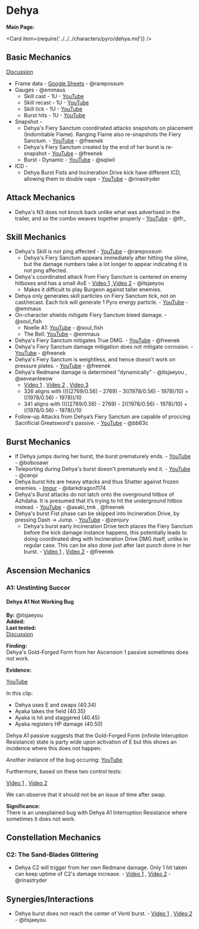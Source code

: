 # Dehya

**Main Page:**

<Card item={require('../../../characters/pyro/dehya.md')} />

## Basic Mechanics

[Discussion](https://tickets.deeznuts.moe/transcripts/dehya-basic-mechanics)
* Frame data - [Google Sheets](https://docs.google.com/spreadsheets/d/1KzU1x3IYldih1X4zBTEk4Gt1YuhRavY9g2wFR6KRuEs/edit#gid=106415657) - @rarepossum
* Gauges - @emmaus
    * Skill cast - 1U - [YouTube](https://youtu.be/J4yvtlcDTjI)
    * Skill recast - 1U - [YouTube](https://youtu.be/J4yvtlcDTjI)
    * Skill tick - 1U - [YouTube](https://youtu.be/6DTEdWikzPE)
    * Burst hits - 1U - [YouTube](https://youtu.be/QHtyBE5oQa8) 
* Snapshot - 
    * Dehya's Fiery Sanctum coordinated attacks snapshots on placement (Indomitable Flame). Ranging Flame also re-snapshots the Fiery Sanctum. - [YouTube](https://youtu.be/axx8aOrtgV8) - @freenek
    * Dehya's Fiery Sanctum created by the end of her burst is re-snapshot - [YouTube](https://youtu.be/jV1qf4ViTK8) - @freenek
    * Burst - Dynamic - [YouTube](https://youtu.be/xUtfQ5wx3bM) - @sqlwil  
* ICD -
    * Dehya Burst Fists and Incineration Drive kick have different ICD, allowing them to double vape - [YouTube](https://youtu.be/ELsAhFUXygI) - @rinastryder  

## Attack Mechanics

* Dehya's N3 does not knock back unlike what was advertised in the trailer, and so the combo weaves together properly - [YouTube](https://youtu.be/KH9XpY2Mgyg) - @tfr_

## Skill Mechanics

* Dehya's Skill is not ping affected - [YouTube](https://youtu.be/_Oye5hfSSbo) - @rarepossum
    * Dehya's Fiery Sanctum appears immediately after hitting the slime, but the damage numbers take a lot longer to appear indicating it is not ping affected.
* Dehya's coordinated attack from Fiery Sanctum is centered on enemy hitboxes and has a small AoE - [Video 1](https://youtu.be/JRinlGhlNLY) ,[Video 2](https://youtu.be/bR6YmlOGeqs) - @itsjaeyou
    * Makes it difficult to play Burgeon against taller enemies.
* Dehya only generates skill particles on Fiery Sanctum tick, not on cast/recast. Each tick will generate 1 Pyro energy particle. - [YouTube](https://youtu.be/MoDJiGA8oEc) - @emmaus
* On-character shields mitigate Fiery Sanctum bleed damage. - @soul_fish
    * Noelle A1: [YouTube](https://youtu.be/W-xOkk6vPOE) - @soul_fish
    * The Bell: [YouTube](https://youtu.be/1Uf5PkXtkBw) - @emmaus
* Dehya's Fiery Sanctum mitigates True DMG. - [YouTube](https://youtu.be/djcXSsQeDdA) - @freenek
* Dehya's Fiery Sanctum damage mitigation does not mitigate corrosion.  - [YouTube](https://youtu.be/i3B7aa7rfWQ) - @freenek
* Dehya's Fiery Sanctum is weightless, and hence doesn't work on pressure plates. - [YouTube](https://youtu.be/K9ev3i_T9tY) - @freenek
* Dehya's Redmane damage is determined "dynamically" - @itsjaeyou , @aeveanleeow
    * [Video 1](https://youtu.be/GKsD_FcX56w) , [Video 2](https://youtu.be/f_iLHg18vXg) , [Video 3](https://youtu.be/eQKRypJRPjc)
    * 326 aligns with ((((2769/0.56) - 2769) - 3((1978/0.56) - 1978)/10) + ((1978/0.56) - 1978))/10  
    * 341 aligns with ((((2769/0.56) - 2769) - 2((1978/0.56) - 1978)/10) + ((1978/0.56) - 1978))/10   
* Follow-up Attacks from Dehya’s Fiery Sanctum are capable of proccing Sacrificial Greatsword's passive. - [YouTube](https://youtu.be/lykE1ryeA6Q) - @bb63c  

## Burst Mechanics

* If Dehya jumps during her burst, the burst prematurely ends. - [YouTube](https://www.youtube.com/watch?v=XvxFe_z3ME0) - @bobosawr
* Teleporting during Dehya's burst doesn't prematurely end it. - [YouTube](https://youtu.be/xv-vMJ8xUcg) - @cenpi 
* Dehya burst hits are heavy attacks and thus Shatter against frozen enemies. - [Imgur](https://imgur.com/a/L44ekYR) - @darkdragon1174
* Dehya's Burst attacks do not latch onto the overground hitbox of Azhdaha. It is presumed that it’s trying to hit the underground hitbox instead. - [YouTube](https://youtu.be/bnG1guysr8g) - @asaki_tmk , @freenek
* Dehya's burst Fist phase can be skipped into Incineration Drive, by pressing Dash -> Jump. - [YouTube](https://youtu.be/Oj7_t-bzW_s) - @zenjury
    * Dehya's burst early Incineration Drive tech places the Fiery Sanctum before the kick damage instance happens, this potentially leads to doing coordinated dmg with Incineration Drive DMG itself, unlike in regular case. This can be also done just after last punch done in her burst. - [Video 1](https://youtu.be/jV1qf4ViTK8) , [Video 2](https://youtu.be/rB88TgYNhZ8) - @freenek

## Ascension Mechanics

### A1: Unstinting Succor

#### Dehya A1 Not Working Bug

**By:** @itsjaeyou  
**Added:** <Version date="2023-07-31" />  
**Last tested:** <VersionHl date="2023-07-12" />  
[Discussion](https://tickets.deeznuts.moe/transcripts/dehya-skill-not-working-bug)

**Finding:**  
Dehya's Gold-Forged Form from her Ascension 1 passive sometimes does not work.  
  
**Evidence:**  

[YouTube](https://youtu.be/8oddUOTSh70)

In this clip:  
* Dehya uses E and swaps (40.34)
* Ayaka takes the field (40.35)
* Ayaka is hit and staggered (40.45)
* Ayaka registers HP damage (40.50)

Dehya A1 passive suggests that the Gold-Forged Form (infinite Interuption Resistance) state is party wide upon activation of E but this shows an incidence where this does not happen.

Another instance of the bug occuring: [YouTube](https://youtu.be/p3b-kE9tFy8)

Furthermore, based on these two control tests:
  
[Video 1](https://youtu.be/LgQxiBIG998) , [Video 2](https://youtu.be/rGIs5VGCnUE) 

We can observe that it should not be an issue of time after swap.  
  
**Significance:**  
There is an unexplained bug with Dehya A1 Interruption Resistance where sometimes it does not work.


## Constellation Mechanics

### C2: The Sand-Blades Glittering

* Dehya C2 will trigger from her own Redmane damage. Only 1 hit taken can keep uptime of C2's damage increase. - [Video 1](https://youtu.be/azaDrtSpAz4) , [Video 2](https://youtu.be/b_pD15f6Mus) - @rinastryder  

## Synergies/Interactions

* Dehya burst does not reach the center of Venti burst. - [Video 1](https://www.youtube.com/watch?v=i2VKcMqpJi0) , [Video 2](https://youtu.be/ybVKx4blYUg) - @itsjaeyou  
